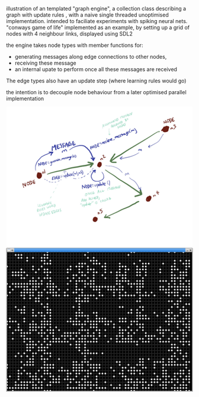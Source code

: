 illustration of an templated "graph engine", a collection class describing a graph with update rules , with a naive single threaded unoptimised implementation.
intended to faciliate experiments with spiking neural nets.
"conways game of life" implemented as an example, by setting up a grid of nodes with 4 neighbour links, displayed using SDL2

the engine takes node types with member functions for:
- generating messages along edge connections to other nodes, 
- receiving these message
- an internal upate to perform once all these messages are received

The edge types also have an update step (where learning rules would go)

the intention is to decouple node behaviour from a later optimised parallel implementation



![](/IMG_3818.jpeg)
![](/screenshot.png)

